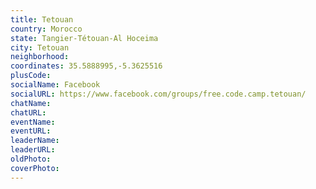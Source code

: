 ```yaml
---
title: Tetouan
country: Morocco
state: Tangier-Tétouan-Al Hoceima
city: Tetouan
neighborhood: 
coordinates: 35.5888995,-5.3625516
plusCode:
socialName: Facebook
socialURL: https://www.facebook.com/groups/free.code.camp.tetouan/
chatName:
chatURL:
eventName:
eventURL:
leaderName:
leaderURL:
oldPhoto: 
coverPhoto:
---
```

